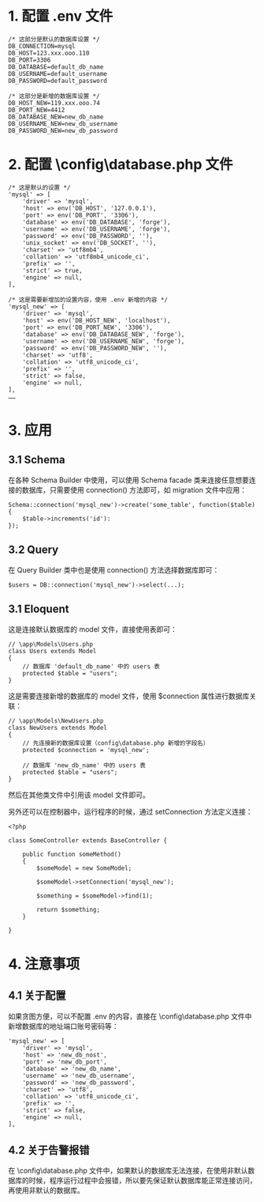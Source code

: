 # 1. 配置 .env 文件
```
/* 这部分是默认的数据库设置 */
DB_CONNECTION=mysql
DB_HOST=123.xxx.ooo.110
DB_PORT=3306
DB_DATABASE=default_db_name
DB_USERNAME=default_username
DB_PASSWORD=default_password

/* 这部分是新增的数据库设置 */
DB_HOST_NEW=119.xxx.ooo.74
DB_PORT_NEW=4412
DB_DATABASE_NEW=new_db_name
DB_USERNAME_NEW=new_db_username
DB_PASSWORD_NEW=new_db_password
```

# 2. 配置 \config\database.php 文件
```
/* 这是默认的设置 */
'mysql' => [
    'driver' => 'mysql',
    'host' => env('DB_HOST', '127.0.0.1'),
    'port' => env('DB_PORT', '3306'),
    'database' => env('DB_DATABASE', 'forge'),
    'username' => env('DB_USERNAME', 'forge'),
    'password' => env('DB_PASSWORD', ''),
    'unix_socket' => env('DB_SOCKET', ''),
    'charset' => 'utf8mb4',
    'collation' => 'utf8mb4_unicode_ci',
    'prefix' => '',
    'strict' => true,
    'engine' => null,
],

/* 这是需要新增加的设置内容，使用 .env 新增的内容 */
'mysql_new' => [
    'driver' => 'mysql',
    'host' => env('DB_HOST_NEW', 'localhost'),
    'port' => env('DB_PORT_NEW', '3306'),
    'database' => env('DB_DATABASE_NEW', 'forge'),
    'username' => env('DB_USERNAME_NEW', 'forge'),
    'password' => env('DB_PASSWORD_NEW', ''),
    'charset' => 'utf8',
    'collation' => 'utf8_unicode_ci',
    'prefix' => '',
    'strict' => false,
    'engine' => null,
],
……
```

# 3. 应用
## 3.1 Schema
在各种 Schema Builder 中使用，可以使用 Schema facade 类来连接任意想要连接的数据库，只需要使用 connection() 方法即可，如 migration 文件中应用：
```
Schema::connection('mysql_new')->create('some_table', function($table)
{
    $table->increments('id'):
});
```

## 3.2 Query
在 Query Builder 类中也是使用 connection() 方法选择数据库即可：
```
$users = DB::connection('mysql_new')->select(...);
```

## 3.1 Eloquent
这是连接默认数据库的 model 文件，直接使用表即可：
```
// \app\Models\Users.php
class Users extends Model
{
    // 数据库 'default_db_name' 中的 users 表
    protected $table = "users";
}
```

这是需要连接新增的数据库的 model 文件，使用 $connection 属性进行数据库关联：
```
// \app\Models\NewUsers.php
class NewUsers extends Model
{
    // 先连接新的数据库设置（config\database.php 新增的字段名）
    protected $connection = 'mysql_new';

    // 数据库 'new_db_name' 中的 users 表
    protected $table = "users";
}
```
然后在其他类文件中引用该 model 文件即可。

另外还可以在控制器中，运行程序的时候，通过 setConnection 方法定义连接：
```
<?php

class SomeController extends BaseController {

    public function someMethod()
    {
        $someModel = new SomeModel;

        $someModel->setConnection('mysql_new');

        $something = $someModel->find(1);

        return $something;
    }

}
```

# 4. 注意事项
## 4.1 关于配置
如果贪图方便，可以不配置 .env 的内容，直接在 \config\database.php 文件中新增数据库的地址端口账号密码等：
```
'mysql_new' => [
    'driver' => 'mysql',
    'host' => 'new_db_nost',
    'port' => 'new_db_port',
    'database' => 'new_db_name',
    'username' => 'new_db_username',
    'password' => 'new_db_password',
    'charset' => 'utf8',
    'collation' => 'utf8_unicode_ci',
    'prefix' => '',
    'strict' => false,
    'engine' => null,
],
```

## 4.2 关于告警报错
在 \config\database.php 文件中，如果默认的数据库无法连接，在使用非默认数据库的时候，程序运行过程中会报错，所以要先保证默认数据库能正常连接访问，再使用非默认的数据库。
